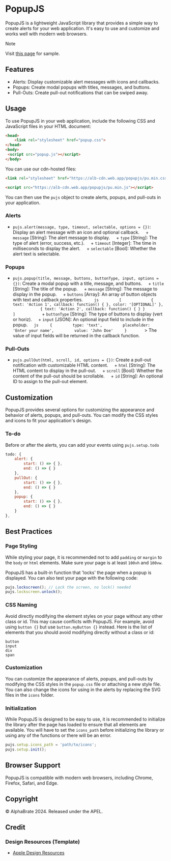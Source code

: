 # PopupJS

PopupJS is a lightweight JavaScript library that provides a simple way to create alerts for your web application. It's easy to use and customize and works well with modern web browsers.

> [!NOTE]  
> Visit [this page](https://alphabrate.github.io/popupjs/code/showcase/) for sample.

## Features

* Alerts: Display customizable alert messages with icons and callbacks.
* Popups: Create modal popups with titles, messages, and buttons.
* Pull-Outs: Create pull-out notifications that can be swiped away.

## Usage

To use PopupJS in your web application, include the following CSS and JavaScript files in your HTML document:

```html
<head>
    <link rel="stylesheet" href="popup.css">
</head>
<body>
 <script src="popup.js"></script>
</body>
```

You can use our cdn-hosted files:

```html
<link rel="stylesheet" href="https://alb-cdn.web.app/popupjs/pu.min.css">

<script src="https://alb-cdn.web.app/popupjs/pu.min.js"></script>
```

You can then use the `pujs` object to create alerts, popups, and pull-outs in your application.

### Alerts

* `pujs.alert(message, type, timeout, selectable, options = {})`: Display an alert message with an icon and optional callback.
    + `message` [String]: The alert message to display.
    + `type` [String]: The type of alert (error, success, etc.).
    + `timeout` [Integer]: The time in milliseconds to display the alert.
    + `selectable` [Bool]: Whether the alert text is selectable.

### Popups

* `pujs.popup(title, message, buttons, buttonType, input, options = {})`: Create a modal popup with a title, message, and buttons.
    + `title` [String]: The title of the popup.
    + `message` [String]: The message to display in the popup.
    + `buttons` [Array]: An array of button objects with text and callback properties.
        ```js
        [
            { text: 'Action 1', callback: function() { }, color: '[OPTIONAL]' },
            { text: 'Action 2', callback: function() { } }
        ]
        ```
    + `buttonType` [String]: The type of buttons to display (vert or horiz).
    + `input` [JSON]: An optional input field to include in the popup.
    ```js
    {
        type: 'text',
        placeholder: 'Enter your name',
        value: 'John Doe'
    }
    ```
    > The value of input fields will be returned in the callback function.

### Pull-Outs

* `pujs.pullOut(html, scroll, id, options = {})`: Create a pull-out notification with customizable HTML content.
    + `html` [String]: The HTML content to display in the pull-out.
    + `scroll` [Bool]: Whether the content of the pull-out should be scrollable.
    + `id` [String]: An optional ID to assign to the pull-out element.

## Customization

PopupJS provides several options for customizing the appearance and behavior of alerts, popups, and pull-outs. You can modify the CSS styles and icons to fit your application's design.

### To-do

Before or after the alerts, you can add your events using `pujs.setup.todo`

```js
todo: {
    alert: {
        start: () => { },
        end: () => { }
    },
    pullOut: {
        start: () => { },
        end: () => { }
    },
    popup: {
        start: () => { },
        end: () => { }
    }
},
```

## Best Practices

### Page Styling

While styling your page, it is recommended not to add `padding` or `margin` to the `body` or `html` elements. Make sure your page is at least `100vh` and `100vw`.

PopupJS has a built-in function that 'locks' the page when a popup is displayed. You can also test your page with the following code:

```js
pujs.lockscreen(); // Lock the screen, no lock() needed
pujs.lockscreen.unlock();
```

### CSS Naming

Avoid directly modifying the element styles on your page without any other class or id. This may cause conflicts with PopupJS.
For example, avoid using `button {}` but use `button.myButton {}` instead. Here is the list of elements that you should avoid modifying directly without a class or id:

```
button
input
div
span
```

### Customization

You can customize the appearance of alerts, popups, and pull-outs by modifying the CSS styles in the `popup.css` file or attaching a new style file. You can also change the icons for using in the alerts by replacing the SVG files in the `icons` folder.

### Initialization

While PopupJS is designed to be easy to use, it is recommended to initialize the library after the page has loaded to ensure that all elements are available. You will have to set the `icons_path` before initializing the library or using any of the functions or there will be an error.

```js
pujs.setup.icons_path = 'path/to/icons';
pujs.setup.init();
```

## Browser Support

PopupJS is compatible with modern web browsers, including Chrome, Firefox, Safari, and Edge.

## Copyright

© AlphaBrate 2024. Released under the APEL.

## Credit

### Design Resources (Template)

* [Apple Design Resources](https://developer.apple.com/design/resources/)
